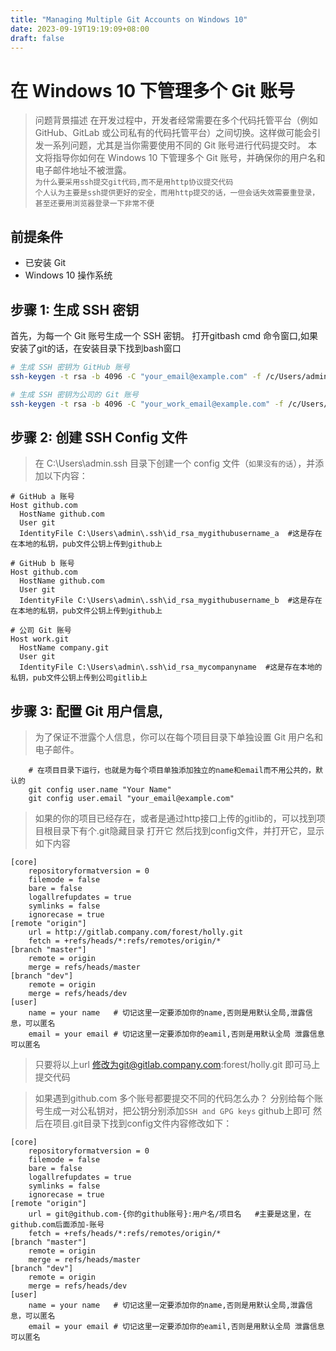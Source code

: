 ```yaml
---
title: "Managing Multiple Git Accounts on Windows 10"
date: 2023-09-19T19:19:09+08:00
draft: false
---
```


# 在 Windows 10 下管理多个 Git 账号
> 问题背景描述 
在开发过程中，开发者经常需要在多个代码托管平台（例如 GitHub、GitLab 或公司私有的代码托管平台）之间切换。这样做可能会引发一系列问题，尤其是当你需要使用不同的 Git 账号进行代码提交时。
> 本文将指导你如何在 Windows 10 下管理多个 Git 账号，并确保你的用户名和电子邮件地址不被泄露。   
> `为什么要采用ssh提交git代码,而不是用http协议提交代码`  
> `个人认为主要是ssh提供更好的安全，而用http提交的话，一但会话失效需要重登录，甚至还要用浏览器登录一下非常不便`
## 前提条件
- 已安装 Git
- Windows 10 操作系统

## 步骤 1: 生成 SSH 密钥

首先，为每一个 Git 账号生成一个 SSH 密钥。
打开gitbash cmd 命令窗口,如果安装了git的话，在安装目录下找到bash窗口

```bash
# 生成 SSH 密钥为 GitHub 账号
ssh-keygen -t rsa -b 4096 -C "your_email@example.com" -f /c/Users/admin/.ssh/id_rsa_mygithubusername

# 生成 SSH 密钥为公司的 Git 账号
ssh-keygen -t rsa -b 4096 -C "your_work_email@example.com" -f /c/Users/admin/.ssh/id_rsa_mycompanyname
```
## 步骤 2: 创建 SSH Config 文件
> 在 C:\Users\admin\.ssh 目录下创建一个 config 文件（`如果没有的话`），并添加以下内容：
```shell
# GitHub a 账号
Host github.com
  HostName github.com
  User git
  IdentityFile C:\Users\admin\.ssh\id_rsa_mygithubusername_a  #这是存在在本地的私钥，pub文件公钥上传到github上

# GitHub b 账号
Host github.com
  HostName github.com
  User git
  IdentityFile C:\Users\admin\.ssh\id_rsa_mygithubusername_b  #这是存在在本地的私钥，pub文件公钥上传到github上

# 公司 Git 账号
Host work.git
  HostName company.git
  User git
  IdentityFile C:\Users\admin\.ssh\id_rsa_mycompanyname  #这是存在本地的私钥，pub文件公钥上传到公司gitlib上
```

## 步骤 3: 配置 Git 用户信息,
> 为了保证不泄露个人信息，你可以在每个项目目录下单独设置 Git 用户名和电子邮件。
```shell
    # 在项目目录下运行，也就是为每个项目单独添加独立的name和email而不用公共的，默认的
    git config user.name "Your Name"
    git config user.email "your_email@example.com"
```
> 如果的你的项目已经存在，或者是通过http接口上传的gitlib的，可以找到项目根目录下有个.git隐藏目录 打开它
> 然后找到config文件，并打开它，显示如下内容
```shell
[core]
	repositoryformatversion = 0
	filemode = false
	bare = false
	logallrefupdates = true
	symlinks = false
	ignorecase = true
[remote "origin"]
	url = http://gitlab.company.com/forest/holly.git
	fetch = +refs/heads/*:refs/remotes/origin/*
[branch "master"]
	remote = origin
	merge = refs/heads/master
[branch "dev"]
	remote = origin
	merge = refs/heads/dev
[user]
	name = your name   # 切记这里一定要添加你的name,否则是用默认全局,泄露信息，可以匿名
	email = your email # 切记这里一定要添加你的eamil,否则是用默认全局 泄露信息 可以匿名	
```
> 只要将以上url 修改为git@gitlab.company.com:forest/holly.git 即可马上提交代码

> 如果遇到github.com 多个账号都要提交不同的代码怎么办？
> 分别给每个账号生成一对公私钥对，把公钥分别添加`SSH and GPG keys` github上即可
> 然后在项目.git目录下找到config文件内容修改如下：
```shell
[core]
	repositoryformatversion = 0
	filemode = false
	bare = false
	logallrefupdates = true
	symlinks = false
	ignorecase = true
[remote "origin"]
	url = git@github.com-{你的github账号}:用户名/项目名   #主要是这里，在github.com后面添加-账号
	fetch = +refs/heads/*:refs/remotes/origin/*
[branch "master"]
	remote = origin
	merge = refs/heads/master
[branch "dev"]
	remote = origin
	merge = refs/heads/dev
[user]
	name = your name   # 切记这里一定要添加你的name,否则是用默认全局,泄露信息，可以匿名
	email = your email # 切记这里一定要添加你的eamil,否则是用默认全局 泄露信息 可以匿名
```